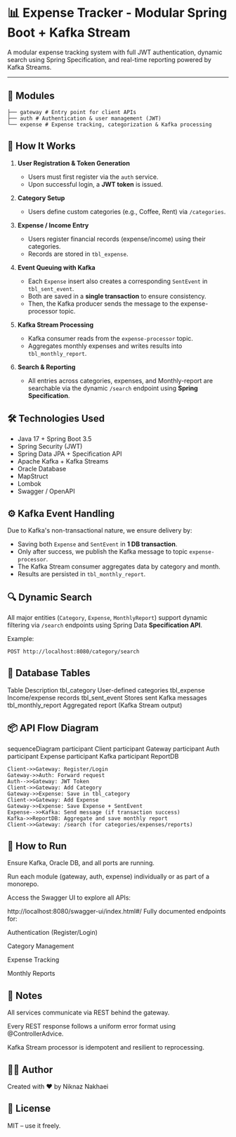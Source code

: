 
# 📊 Expense Tracker - Modular Spring Boot + Kafka Stream

A modular expense tracking system with full JWT authentication, dynamic search using Spring Specification, and real-time reporting powered by Kafka Streams.

---

## 🧱 Modules

```
├── gateway # Entry point for client APIs
├── auth # Authentication & user management (JWT)
└── expense # Expense tracking, categorization & Kafka processing
```

## 🚀 How It Works

1. **User Registration & Token Generation**
   - Users must first register via the `auth` service.
   - Upon successful login, a **JWT token** is issued.

2. **Category Setup**
   - Users define custom categories (e.g., Coffee, Rent) via `/categories`.

3. **Expense / Income Entry**
   - Users register financial records (expense/income) using their categories.
   - Records are stored in `tbl_expense`.

4. **Event Queuing with Kafka**
   - Each `Expense` insert also creates a corresponding `SentEvent` in `tbl_sent_event`.
   - Both are saved in a **single transaction** to ensure consistency.
   - Then, the Kafka producer sends the message to the expense-processor topic.

5. **Kafka Stream Processing**
   - Kafka consumer reads from the `expense-processor` topic.
   - Aggregates monthly expenses and writes results into `tbl_monthly_report`.

6. **Search & Reporting**
   - All entries across categories, expenses, and Monthly-report are searchable via the dynamic `/search` endpoint using **Spring Specification**.

## 🛠️ Technologies Used

- Java 17 + Spring Boot 3.5
- Spring Security (JWT)
- Spring Data JPA + Specification API
- Apache Kafka + Kafka Streams
- Oracle Database
- MapStruct
- Lombok
- Swagger / OpenAPI

## ⚙️ Kafka Event Handling

Due to Kafka's non-transactional nature, we ensure delivery by:

- Saving both `Expense` and `SentEvent` in **1 DB transaction**.
- Only after success, we publish the Kafka message to topic `expense-processor`.
- The Kafka Stream consumer aggregates data by category and month.
- Results are persisted in `tbl_monthly_report`.

## 🔍 Dynamic Search

All major entities (`Category`, `Expense`, `MonthlyReport`) support dynamic filtering via `/search` endpoints using Spring Data **Specification API**.

Example:

```http
POST http://localhost:8080/category/search 
```

## 📂 Database Tables

Table	Description
tbl_category	User-defined categories
tbl_expense	Income/expense records
tbl_sent_event	Stores sent Kafka messages
tbl_monthly_report	Aggregated report (Kafka Stream output)

## 📦 API Flow Diagram

sequenceDiagram
    participant Client
    participant Gateway
    participant Auth
    participant Expense
    participant Kafka
    participant ReportDB

    Client->>Gateway: Register/Login
    Gateway->>Auth: Forward request
    Auth-->>Gateway: JWT Token
    Client->>Gateway: Add Category
    Gateway->>Expense: Save in tbl_category
    Client->>Gateway: Add Expense
    Gateway->>Expense: Save Expense + SentEvent
    Expense-->>Kafka: Send message (if transaction success)
    Kafka->>ReportDB: Aggregate and save monthly report
    Client->>Gateway: /search (for categories/expenses/reports)

## 🧪 How to Run

Ensure Kafka, Oracle DB, and all ports are running.

Run each module (gateway, auth, expense) individually or as part of a monorepo.

Access the Swagger UI to explore all APIs:

http://localhost:8080/swagger-ui/index.html#/
Fully documented endpoints for:

Authentication (Register/Login)

Category Management

Expense Tracking

Monthly Reports


## 📌 Notes

All services communicate via REST behind the gateway.

Every REST response follows a uniform error format using @ControllerAdvice.

Kafka Stream processor is idempotent and resilient to reprocessing.

## 👨‍💻 Author

Created with ❤️ by Niknaz Nakhaei

## 📄 License

MIT – use it freely.
